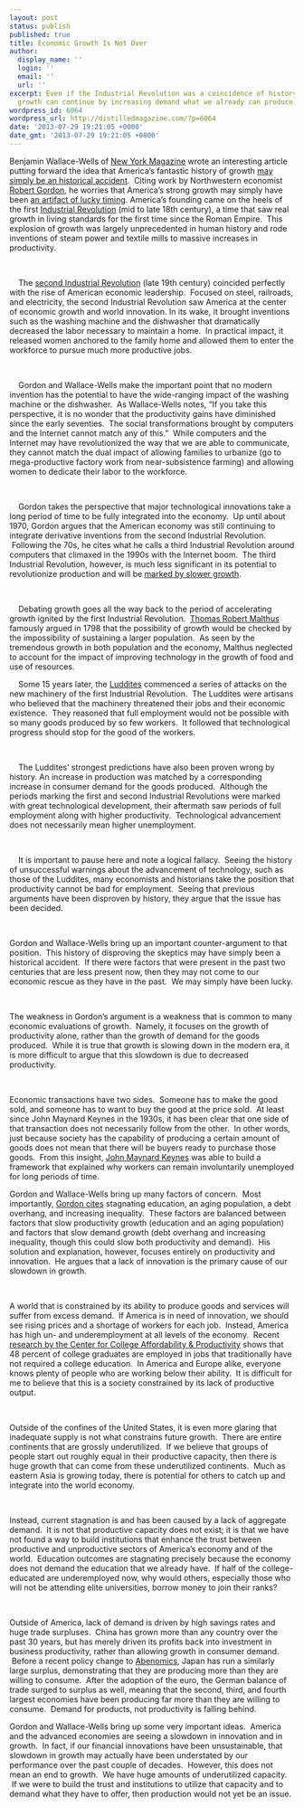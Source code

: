 ```yaml
---
layout: post
status: publish
published: true
title: Economic Growth Is Not Over
author:
  display_name: ''
  login: ''
  email: ''
  url: ''
excerpt: Even if the Industrial Revolution was a coincidence of history, economic
  growth can continue by increasing demand what we already can produce.
wordpress_id: 6064
wordpress_url: http://distilledmagazine.com/?p=6064
date: '2013-07-29 19:21:05 +0000'
date_gmt: '2013-07-29 19:21:05 +0000'
---
```

<p>Benjamin Wallace-Wells of <a href="http://distilledmagazine.com/wp-content/uploads/2013/07/nymag.com">New York Magazine</a> wrote an interesting article putting forward the idea that America’s fantastic history of growth <a href="http://distilledmagazine.com/wp-content/uploads/2013/07/economic-growth-2013-7">may simply be an historical accident</a>.  Citing work by Northwestern economist <a href="http://distilledmagazine.com/wp-content/uploads/2013/07/gordon">Robert Gordon</a>, he worries that America’s strong growth may simply have been <a href="http://distilledmagazine.com/wp-content/uploads/2013/07/Is%20US%20Economic%20Growth%20Over.pdf">an artifact of lucky timing</a>. America’s founding came on the heels of the first <a href="http://distilledmagazine.com/wp-content/uploads/2013/07/Industrial_Revolution">Industrial Revolution</a> (mid to late 18th century), a time that saw real growth in living standards for the first time since the Roman Empire.  This explosion of growth was largely unprecedented in human history and rode inventions of steam power and textile mills to massive increases in productivity.</p>
<p>&nbsp;</p>
<p dir="ltr">    The <a href="http://distilledmagazine.com/wp-content/uploads/2013/07/Second_Industrial_Revolution">second Industrial Revolution</a> (late 19th century) coincided perfectly with the rise of American economic leadership.  Focused on steel, railroads, and electricity, the second Industrial Revolution saw America at the center of economic growth and world innovation. In its wake, it brought inventions such as the washing machine and the dishwasher that dramatically decreased the labor necessary to maintain a home.  In practical impact, it released women anchored to the family home and allowed them to enter the workforce to pursue much more productive jobs.</p>
<p>&nbsp;</p>
<p dir="ltr">    Gordon and Wallace-Wells make the important point that no modern invention has the potential to have the wide-ranging impact of the washing machine or the dishwasher.  As Wallace-Wells notes, “If you take this perspective, it is no wonder that the productivity gains have diminished since the early seventies.  The social transformations brought by computers and the Internet cannot match any of this.”  While computers and the Internet may have revolutionized the way that we are able to communicate, they cannot match the dual impact of allowing families to urbanize (go to mega-productive factory work from near-subsistence farming) and allowing women to dedicate their labor to the workforce.</p>
<p>&nbsp;</p>
<p dir="ltr">    Gordon takes the perspective that major technological innovations take a long period of time to be fully integrated into the economy.  Up until about 1970, Gordon argues that the American economy was still continuing to integrate derivative inventions from the second Industrial Revolution.  Following the 70s, he cites what he calls a third Industrial Revolution around computers that climaxed in the 1990s with the Internet boom.  The third Industrial Revolution, however, is much less significant in its potential to revolutionize production and will be <a href="http://distilledmagazine.com/wp-content/uploads/2013/07/Is%20US%20Economic%20Growth%20Over.pdf">marked by slower growth</a>.</p>
<p>&nbsp;</p>
<p dir="ltr">    Debating growth goes all the way back to the period of accelerating growth ignited by the first Industrial Revolution.  <a href="http://distilledmagazine.com/wp-content/uploads/2013/07/Thomas_Robert_Malthus">Thomas Robert Malthus</a> famously argued in 1798 that the possibility of growth would be checked by the impossibility of sustaining a larger population.  As seen by the tremendous growth in both population and the economy, Malthus neglected to account for the impact of improving technology in the growth of food and use of resources.</p>
<p dir="ltr">    Some 15 years later, the <a href="http://distilledmagazine.com/wp-content/uploads/2013/07/Luddites">Luddites</a> commenced a series of attacks on the new machinery of the first Industrial Revolution.  The Luddites were artisans who believed that the machinery threatened their jobs and their economic existence.  They reasoned that full employment would not be possible with so many goods produced by so few workers.  It followed that technological progress should stop for the good of the workers.</p>
<p>&nbsp;</p>
<p dir="ltr">    The Luddites’ strongest predictions have also been proven wrong by history. An increase in production was matched by a corresponding increase in consumer demand for the goods produced.  Although the periods marking the first and second Industrial Revolutions were marked with great technological development, their aftermath saw periods of full employment along with higher productivity.  Technological advancement does not necessarily mean higher unemployment.</p>
<p>&nbsp;</p>
<p dir="ltr">    It is important to pause here and note a logical fallacy.  Seeing the history of unsuccessful warnings about the advancement of technology, such as those of the Luddites, many economists and historians take the position that productivity cannot be bad for employment.  Seeing that previous arguments have been disproven by history, they argue that the issue has been decided.</p>
<p>&nbsp;</p>
<p dir="ltr">Gordon and Wallace-Wells bring up an important counter-argument to that position.  This history of disproving the skeptics may have simply been a historical accident.  If there were factors that were present in the past two centuries that are less present now, then they may not come to our economic rescue as they have in the past.  We may simply have been lucky.</p>
<p>&nbsp;</p>
<p dir="ltr">The weakness in Gordon’s argument is a weakness that is common to many economic evaluations of growth.  Namely, it focuses on the growth of productivity alone, rather than the growth of demand for the goods produced.  While it is true that growth is slowing down in the modern era, it is more difficult to argue that this slowdown is due to decreased productivity.</p>
<p>&nbsp;</p>
<p dir="ltr">Economic transactions have two sides.  Someone has to make the good sold, and someone has to want to buy the good at the price sold.  At least since John Maynard Keynes in the 1930s, it has been clear that one side of that transaction does not necessarily follow from the other.  In other words, just because society has the capability of producing a certain amount of goods does not mean that there will be buyers ready to purchase those goods.  From this insight, <a href="www2.warwick.ac.uk/fac/soc/pais/people/brassett/teaching/keynes.ppt">John Maynard Keynes</a> was able to build a framework that explained why workers can remain involuntarily unemployed for long periods of time.</p>
<p dir="ltr">Gordon and Wallace-Wells bring up many factors of concern.  Most importantly, <a href="http://distilledmagazine.com/wp-content/uploads/2013/07/is-growth-over-robert-j-gordon-at-ted2013">Gordon cites</a> stagnating education, an aging population, a debt overhang, and increasing inequality.  These factors are balanced between factors that slow productivity growth (education and an aging population) and factors that slow demand growth (debt overhang and increasing inequality, though this could slow both productivity and demand).  His solution and explanation, however, focuses entirely on productivity and innovation.  He argues that a lack of innovation is the primary cause of our slowdown in growth.</p>
<p>&nbsp;</p>
<p dir="ltr">A world that is constrained by its ability to produce goods and services will suffer from excess demand.  If America is in need of innovation, we should see rising prices and a shortage of workers for each job.  Instead, America has high un- and underemployment at all levels of the economy.  Recent <a href="http://distilledmagazine.com/wp-content/uploads/2013/07/Underemployed%20Report%2021.pdf" target="_blank">research by the Center for College Affordability &amp; Productivity</a> shows that 48 percent of college graduates are employed in jobs that traditionally have not required a college education.  In America and Europe alike, everyone knows plenty of people who are working below their ability.  It is difficult for me to believe that this is a society constrained by its lack of productive output.</p>
<p>&nbsp;</p>
<p dir="ltr">Outside of the confines of the United States, it is even more glaring that inadequate supply is not what constrains future growth.  There are entire continents that are grossly underutilized.  If we believe that groups of people start out roughly equal in their productive capacity, then there is huge growth that can come from these underutilized continents.  Much as eastern Asia is growing today, there is potential for others to catch up and integrate into the world economy.</p>
<p>&nbsp;</p>
<p dir="ltr">Instead, current stagnation is and has been caused by a lack of aggregate demand.  It is not that productive capacity does not exist; it is that we have not found a way to build institutions that enhance the trust between productive and unproductive sectors of America’s economy and of the world.  Education outcomes are stagnating precisely because the economy does not demand the education that we already have.  If half of the college-educated are underemployed now, why would others, especially those who will not be attending elite universities, borrow money to join their ranks?</p>
<p>&nbsp;</p>
<p dir="ltr">Outside of America, lack of demand is driven by high savings rates and huge trade surpluses.  China has grown more than any country over the past 30 years, but has merely driven its profits back into investment in business productivity, rather than allowing growth in consumer demand.  Before a recent policy change to <a href="http://distilledmagazine.com/japan-abe-stimulate-recovery/">Abenomics</a>, Japan has run a similarly large surplus, demonstrating that they are producing more than they are willing to consume.  After the adoption of the euro, the German balance of trade surged to surplus as well, meaning that the second, third, and fourth largest economies have been producing far more than they are willing to consume.  Demand for products, not productivity is falling behind.</p>
<p>Gordon and Wallace-Wells bring up some very important ideas.  America and the advanced economies are seeing a slowdown in innovation and in growth.  In fact, if our financial innovations have been unsustainable, that slowdown in growth may actually have been understated by our performance over the past couple of decades.  However, this does not mean an end to growth.  We have huge amounts of underutilized capacity.  If we were to build the trust and institutions to utilize that capacity and to demand what they have to offer, then production would not yet be an issue.</p>
<p>&nbsp;</p>
